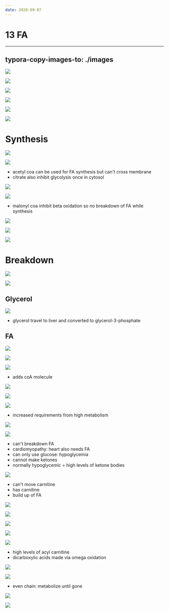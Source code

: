 ```yaml
---
date: 2020-09-07
---
```


# 13 FA
---

## typora-copy-images-to: ./images

![](https://photos.thisispiggy.com/file/wikiFiles/7E3EF30C-D4FA-484B-ADB0-03DD61D6FFA2.jpg)

![](https://photos.thisispiggy.com/file/wikiFiles/64039E98-E18B-41D8-94CA-6C81B01A0416.jpg)

![](https://photos.thisispiggy.com/file/wikiFiles/E0CD862A-4A33-4423-AD87-5FF0F91D1C57.jpg)

![](https://photos.thisispiggy.com/file/wikiFiles/5030AC0D-2442-4892-A0A1-5EF87B005F7C.jpg)

![](https://photos.thisispiggy.com/file/wikiFiles/3968C750-0FC0-4633-A124-0267E3816031.jpg)

![](https://photos.thisispiggy.com/file/wikiFiles/14361BAD-A850-4284-93E4-688B7C4FAD62.jpg)

# Synthesis

![](https://photos.thisispiggy.com/file/wikiFiles/64076586-65E4-45B3-9AF3-AA685E9547A1.jpg)

![](https://photos.thisispiggy.com/file/wikiFiles/99D68EF1-81A8-4382-A539-C81ECB8B607B.jpg)

- acetyl coa can be used for FA synthesis but can't cross membrane
- citrate also inhibit glycolysis once in cytosol

![](https://photos.thisispiggy.com/file/wikiFiles/8346596C-969C-40E6-839C-5AB663052A8F.jpg)

![](https://photos.thisispiggy.com/file/wikiFiles/0A86CE2B-951B-44F1-883C-1729B25E9357.jpg)

- malonyl coa inhibit beta oxidation so no breakdown of FA while synthesis

![](https://photos.thisispiggy.com/file/wikiFiles/612698AB-D13C-4154-94FB-228621BCAA62.jpg)

![](https://photos.thisispiggy.com/file/wikiFiles/49BD8659-2978-49CA-A189-0FA49301E38A.jpg)

![](https://photos.thisispiggy.com/file/wikiFiles/547D6269-7729-470E-98C5-94FCE6B5C40A.jpg)

# Breakdown

![](https://photos.thisispiggy.com/file/wikiFiles/3C4E2710-F6BA-430E-92AE-46B51A5209BF.jpg)

![](https://photos.thisispiggy.com/file/wikiFiles/56AE5F3C-C2B3-46F3-8F3B-686EB893BD08.jpg)

## Glycerol

![](https://photos.thisispiggy.com/file/wikiFiles/DD9CDD5E-20B2-41DD-BCC8-7DDF8BAD3106.jpg)

- glycerol travel to liver and converted to glycerol-3-phosphate

## FA

![](https://photos.thisispiggy.com/file/wikiFiles/9C1FB59B-01DA-4B63-81BC-82FF806E65A5.jpg)

![](https://photos.thisispiggy.com/file/wikiFiles/9F06521C-6B44-4ED1-BEA5-CD7419A9F3C0.jpg)

![](https://photos.thisispiggy.com/file/wikiFiles/B04B8F7E-8F93-42B2-B408-313BF7CFC52F.jpg)

- adds coA molecule

![](https://photos.thisispiggy.com/file/wikiFiles/BCC0946C-EAAD-4A38-B32D-7E2F7DAC8E71.jpg)

![](https://photos.thisispiggy.com/file/wikiFiles/AA9BB18C-063C-4B56-97F2-FBB935A0806C.jpg)

![](https://photos.thisispiggy.com/file/wikiFiles/8D6A7286-358B-452E-8F0F-4567F6BDDBFD.jpg)

- increased requirements from high metabolism

![](https://photos.thisispiggy.com/file/wikiFiles/EF9FA7BE-1392-415D-A192-030D3E0C30F1.jpg)

![](https://photos.thisispiggy.com/file/wikiFiles/837D9D37-3EBD-4DA2-8B56-6EA306B90BF7.jpg)

- can't breakdown FA
- cardiomyopathy: heart also needs FA
- can only use glucose: hypoglycemia
- cannot make ketones
- normally hypoglycemic = high levels of ketone bodies

![](https://photos.thisispiggy.com/file/wikiFiles/5C4316BC-A9E8-4C89-8C11-48C753C8DB8D.jpg)

- can't move carnitine
- has carnitine
- build up of FA

![](https://photos.thisispiggy.com/file/wikiFiles/2E660EBC-256E-4317-A588-30152BDDB8C6.jpg)

![](https://photos.thisispiggy.com/file/wikiFiles/18AC061C-3131-40A4-BFB5-576BE9454AD8.jpg)

![](https://photos.thisispiggy.com/file/wikiFiles/3C48E745-3AC1-4864-80D9-ADBFF12C16BA.jpg)

![](https://photos.thisispiggy.com/file/wikiFiles/B6CD30F8-A8DC-49FF-B8A9-4B099B013E89.jpg)

![](https://photos.thisispiggy.com/file/wikiFiles/442F8F82-9902-42F7-B60D-7C0E425FDADF.jpg)

- high levels of acyl carnitine
- dicarboxylic acids made via omega oxidation

![](https://photos.thisispiggy.com/file/wikiFiles/50ABF38A-8BFD-43B3-8876-89529DEA6895.jpg)

![](https://photos.thisispiggy.com/file/wikiFiles/D93E6B37-E7F8-4FE5-A9DD-C79055094258.jpg)

- even chain: metabolize until gone

![](https://photos.thisispiggy.com/file/wikiFiles/FDCBF736-85E9-464E-BF97-C3D0994B3E12.jpg)

![](https://photos.thisispiggy.com/file/wikiFiles/9F2088BB-8423-47CD-A3B0-4EA27432C84D.jpg)
